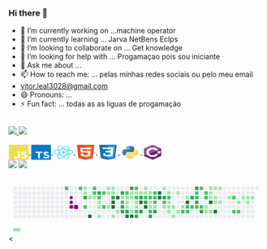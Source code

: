 ### Hi there 👋


- 🔭 I’m currently working on ...machine operator
- 🌱 I’m currently learning ... Jarva NetBens Eclps
- 👯 I’m looking to collaborate on ... Get knowledge
- 🤔 I’m looking for help with ...  Progamaçao pois sou iniciante 
- 💬 Ask me about ...
- 📫 How to reach me: ... pelas minhas redes sociais ou pelo meu email
- vitor.leal3028@gmail.com
- 😄 Pronouns: ...
- ⚡ Fun fact: ... todas as as liguas de progamação 

##

<div>
  <a href="https://github.com/Gabriel21Oliver">
  <img height="180em" src="https://github-readme-stats.vercel.app/api?username=Gabriel21Oliver&show_icons=true&theme=dracula&include_all_commits=true&count_private=true"/> 
  <img height="180em" src="https://github-readme-stats.vercel.app/api/top-langs/?username=Gabriel21Oliver&layout=compact&langs_count=7&theme=github_dark"/>
</div>
  
<div>
  <div style="display: inline_block"><br>
  <img align="center" alt="Gabriel-Js" height="30" width="40" src="https://raw.githubusercontent.com/devicons/devicon/master/icons/javascript/javascript-plain.svg">
  <img align="center" alt="Gabriel-Ts" height="30" width="40" src="https://raw.githubusercontent.com/devicons/devicon/master/icons/typescript/typescript-plain.svg">
  <img align="center" alt="Gabriel-React" height="30" width="40" src="https://raw.githubusercontent.com/devicons/devicon/master/icons/react/react-original.svg">
  <img align="center" alt="Gabriel-HTML" height="30" width="40" src="https://raw.githubusercontent.com/devicons/devicon/master/icons/html5/html5-original.svg">
  <img align="center" alt="Gabriel-CSS" height="30" width="40" src="https://raw.githubusercontent.com/devicons/devicon/master/icons/css3/css3-original.svg">
  <img align="center" alt="Gabriel-Python" height="30" width="40" src="https://raw.githubusercontent.com/devicons/devicon/master/icons/python/python-original.svg">
  <img align="center" alt="Rafa-Csharp" height="30" width="40" src="https://raw.githubusercontent.com/devicons/devicon/master/icons/csharp/csharp-original.svg">
  <!--<img align="right" alt="Gabriel" src="https://cdn.discordapp.com/attachments/795358919417397249/825430589581688872/hi.gif">-->
</div>
  <div> 
  <!-- <a href=" src="https://img.shields.io/badge/YouTube-FF0000?style=for-the-badge&logo=youtube&logoColor=white" target="_blank"></a> -->
  <a href="https://www.instagram.com/martineoliver21/" target="_blank"><img src="https://img.shields.io/badge/-Instagram-%23E4405F?style=for-the-badge&logo=instagram&logoColor=white" target="_blank"></a>
 	<!-- <a href="https://www.twitch.tv/rafaballerinii" target="_blank"><img src="https://img.shields.io/badge/Twitch-9146FF?style=for-the-badge&logo=twitch&logoColor=white" target="_blank"></a> -->
  <!-- <a href="https://discord.gg/pDbY76q8Qf" target="_blank"><img src="https://img.shields.io/badge/Discord-7289DA?style=for-the-badge&logo=discord&logoColor=white" target="_blank"></a> -->
 <!-- <a href = "gabrielapl@live.com"><img src="https://img.shields.io/badge/Microsoft_Outlook-0078D4?style=for-the-badge&logo=microsoft-outlook&logoColor=white" target="_blank"></a>-->
  <a href="https://www.linkedin.com/in/gabriel-oliveira-741715202/" target="_blank"><img src="https://img.shields.io/badge/-LinkedIn-%230077B5?style=for-the-badge&logo=linkedin&logoColor=white" target="_blank"></a> 

<svg viewBox="-16 -32 880 192" width="880" height="192" xmlns="http://www.w3.org/2000/svg"><style>@keyframes c0{.54%{fill:var(--c1)}.56%,to{fill:var(--ce)}}@keyframes c1{66.53%{fill:var(--c2)}66.55%,to{fill:var(--ce)}}@keyframes c2{2.58%{fill:var(--c1)}2.6%,to{fill:var(--ce)}}@keyframes c3{2.76%{fill:var(--c1)}2.78%,to{fill:var(--ce)}}@keyframes c4{3.13%{fill:var(--c1)}3.15%,to{fill:var(--ce)}}@keyframes c5{65.98%{fill:var(--c2)}66%,to{fill:var(--ce)}}@keyframes c6{9.23%{fill:var(--c1)}9.25%,to{fill:var(--ce)}}@keyframes c7{9.42%{fill:var(--c1)}9.44%,to{fill:var(--ce)}}@keyframes c8{77.25%{fill:var(--c3)}77.27%,to{fill:var(--ce)}}@keyframes c9{68.01%{fill:var(--c2)}68.03%,to{fill:var(--ce)}}@keyframes ca{4.24%{fill:var(--c1)}4.26%,to{fill:var(--ce)}}@keyframes cb{95.55%{fill:var(--c4)}95.57%,to{fill:var(--ce)}}@keyframes cc{65.42%{fill:var(--c2)}65.44%,to{fill:var(--ce)}}@keyframes cd{65.24%{fill:var(--c2)}65.26%,to{fill:var(--ce)}}@keyframes ce{4.43%{fill:var(--c1)}4.45%,to{fill:var(--ce)}}@keyframes cf{76.51%{fill:var(--c3)}76.53%,to{fill:var(--ce)}}@keyframes cg{64.87%{fill:var(--c2)}64.89%,to{fill:var(--ce)}}@keyframes ch{4.8%{fill:var(--c1)}4.82%,to{fill:var(--ce)}}@keyframes ci{4.98%{fill:var(--c1)}5%,to{fill:var(--ce)}}@keyframes cj{5.35%{fill:var(--c1)}5.37%,to{fill:var(--ce)}}@keyframes ck{64.5%{fill:var(--c2)}64.52%,to{fill:var(--ce)}}@keyframes cl{68.75%{fill:var(--c2)}68.77%,to{fill:var(--ce)}}@keyframes cm{7.94%{fill:var(--c1)}7.96%,to{fill:var(--ce)}}@keyframes cn{7.38%{fill:var(--c1)}7.4%,to{fill:var(--ce)}}@keyframes co{6.83%{fill:var(--c1)}6.85%,to{fill:var(--ce)}}@keyframes cp{7.75%{fill:var(--c1)}7.77%,to{fill:var(--ce)}}@keyframes cq{7.57%{fill:var(--c1)}7.59%,to{fill:var(--ce)}}@keyframes cr{69.49%{fill:var(--c3)}69.51%,to{fill:var(--ce)}}@keyframes cs{93.34%{fill:var(--c4)}93.36%,to{fill:var(--ce)}}@keyframes ct{93.15%{fill:var(--c4)}93.17%,to{fill:var(--ce)}}@keyframes cu{5.9%{fill:var(--c1)}5.92%,to{fill:var(--ce)}}@keyframes cv{93.71%{fill:var(--c4)}93.73%,to{fill:var(--ce)}}@keyframes cw{6.27%{fill:var(--c1)}6.29%,to{fill:var(--ce)}}@keyframes cx{70.05%{fill:var(--c3)}70.07%,to{fill:var(--ce)}}@keyframes cy{42.5%{fill:var(--c1)}42.52%,to{fill:var(--ce)}}@keyframes cz{42.69%{fill:var(--c2)}42.71%,to{fill:var(--ce)}}@keyframes c10{75.04%{fill:var(--c3)}75.06%,to{fill:var(--ce)}}@keyframes c11{74.85%{fill:var(--c3)}74.87%,to{fill:var(--ce)}}@keyframes c12{43.24%{fill:var(--c2)}43.26%,to{fill:var(--ce)}}@keyframes c13{31.23%{fill:var(--c1)}31.25%,to{fill:var(--ce)}}@keyframes c14{31.41%{fill:var(--c1)}31.43%,to{fill:var(--ce)}}@keyframes c15{32.34%{fill:var(--c1)}32.36%,to{fill:var(--ce)}}@keyframes c16{74.67%{fill:var(--c3)}74.69%,to{fill:var(--ce)}}@keyframes c17{92.23%{fill:var(--c4)}92.25%,to{fill:var(--ce)}}@keyframes c18{70.6%{fill:var(--c3)}70.62%,to{fill:var(--ce)}}@keyframes c19{30.86%{fill:var(--c1)}30.88%,to{fill:var(--ce)}}@keyframes c1a{31.04%{fill:var(--c1)}31.06%,to{fill:var(--ce)}}@keyframes c1b{41.21%{fill:var(--c1)}41.23%,to{fill:var(--ce)}}@keyframes c1c{92.04%{fill:var(--c4)}92.06%,to{fill:var(--ce)}}@keyframes c1d{43.8%{fill:var(--c2)}43.82%,to{fill:var(--ce)}}@keyframes c1e{30.67%{fill:var(--c1)}30.69%,to{fill:var(--ce)}}@keyframes c1f{46.02%{fill:var(--c2)}46.04%,to{fill:var(--ce)}}@keyframes c1g{31.78%{fill:var(--c1)}31.8%,to{fill:var(--ce)}}@keyframes c1h{31.97%{fill:var(--c1)}31.99%,to{fill:var(--ce)}}@keyframes c1i{41.39%{fill:var(--c2)}41.41%,to{fill:var(--ce)}}@keyframes c1j{73.74%{fill:var(--c3)}73.76%,to{fill:var(--ce)}}@keyframes c1k{30.49%{fill:var(--c1)}30.51%,to{fill:var(--ce)}}@keyframes c1l{71.34%{fill:var(--c3)}71.36%,to{fill:var(--ce)}}@keyframes c1m{90.75%{fill:var(--c4)}90.77%,to{fill:var(--ce)}}@keyframes c1n{73.37%{fill:var(--c3)}73.39%,to{fill:var(--ce)}}@keyframes c1o{12.37%{fill:var(--c1)}12.39%,to{fill:var(--ce)}}@keyframes c1p{12.56%{fill:var(--c1)}12.58%,to{fill:var(--ce)}}@keyframes c1q{44.54%{fill:var(--c2)}44.56%,to{fill:var(--ce)}}@keyframes c1r{71.71%{fill:var(--c3)}71.73%,to{fill:var(--ce)}}@keyframes c1s{91.12%{fill:var(--c4)}91.14%,to{fill:var(--ce)}}@keyframes c1t{12.74%{fill:var(--c1)}12.76%,to{fill:var(--ce)}}@keyframes c1u{44.72%{fill:var(--c2)}44.74%,to{fill:var(--ce)}}@keyframes c1v{36.77%{fill:var(--c1)}36.79%,to{fill:var(--ce)}}@keyframes c1w{36.59%{fill:var(--c1)}36.61%,to{fill:var(--ce)}}@keyframes c1x{47.86%{fill:var(--c2)}47.88%,to{fill:var(--ce)}}@keyframes c1y{72.82%{fill:var(--c3)}72.84%,to{fill:var(--ce)}}@keyframes c1z{45.09%{fill:var(--c2)}45.11%,to{fill:var(--ce)}}@keyframes c20{44.91%{fill:var(--c2)}44.93%,to{fill:var(--ce)}}@keyframes c21{36.96%{fill:var(--c2)}36.98%,to{fill:var(--ce)}}@keyframes c22{36.4%{fill:var(--c1)}36.42%,to{fill:var(--ce)}}@keyframes c23{72.45%{fill:var(--c3)}72.47%,to{fill:var(--ce)}}@keyframes c24{89.64%{fill:var(--c4)}89.66%,to{fill:var(--ce)}}@keyframes c25{89.45%{fill:var(--c4)}89.47%,to{fill:var(--ce)}}@keyframes c26{13.48%{fill:var(--c1)}13.5%,to{fill:var(--ce)}}@keyframes c27{81.14%{fill:var(--c3)}81.16%,to{fill:var(--ce)}}@keyframes c28{49.9%{fill:var(--c2)}49.92%,to{fill:var(--ce)}}@keyframes c29{17.55%{fill:var(--c1)}17.57%,to{fill:var(--ce)}}@keyframes c2a{13.85%{fill:var(--c1)}13.87%,to{fill:var(--ce)}}@keyframes c2b{50.27%{fill:var(--c2)}50.29%,to{fill:var(--ce)}}@keyframes c2c{16.07%{fill:var(--c1)}16.09%,to{fill:var(--ce)}}@keyframes c2d{15.89%{fill:var(--c1)}15.91%,to{fill:var(--ce)}}@keyframes c2e{17.18%{fill:var(--c1)}17.2%,to{fill:var(--ce)}}@keyframes c2f{15.7%{fill:var(--c1)}15.72%,to{fill:var(--ce)}}@keyframes c2g{18.29%{fill:var(--c1)}18.31%,to{fill:var(--ce)}}@keyframes c2h{14.22%{fill:var(--c1)}14.24%,to{fill:var(--ce)}}@keyframes c2i{16.81%{fill:var(--c1)}16.83%,to{fill:var(--ce)}}@keyframes c2j{15.33%{fill:var(--c1)}15.35%,to{fill:var(--ce)}}@keyframes c2k{55.07%{fill:var(--c2)}55.09%,to{fill:var(--ce)}}@keyframes c2l{14.78%{fill:var(--c1)}14.8%,to{fill:var(--ce)}}@keyframes c2m{85.2%{fill:var(--c4)}85.22%,to{fill:var(--ce)}}@keyframes c2n{51.38%{fill:var(--c2)}51.4%,to{fill:var(--ce)}}@keyframes c2o{54.89%{fill:var(--c2)}54.91%,to{fill:var(--ce)}}@keyframes c2p{82.25%{fill:var(--c3)}82.27%,to{fill:var(--ce)}}@keyframes c2q{51.56%{fill:var(--c2)}51.58%,to{fill:var(--ce)}}@keyframes c2r{84.28%{fill:var(--c3)}84.3%,to{fill:var(--ce)}}@keyframes c2s{53.41%{fill:var(--c2)}53.43%,to{fill:var(--ce)}}@keyframes c2t{53.59%{fill:var(--c2)}53.61%,to{fill:var(--ce)}}@keyframes c2u{82.61%{fill:var(--c3)}82.63%,to{fill:var(--ce)}}@keyframes c2v{51.75%{fill:var(--c2)}51.77%,to{fill:var(--ce)}}@keyframes c2w{53.04%{fill:var(--c2)}53.06%,to{fill:var(--ce)}}@keyframes c2x{51.93%{fill:var(--c2)}51.95%,to{fill:var(--ce)}}@keyframes c2y{83.17%{fill:var(--c3)}83.19%,to{fill:var(--ce)}}@keyframes c2z{52.67%{fill:var(--c2)}52.69%,to{fill:var(--ce)}}@keyframes c30{52.49%{fill:var(--c2)}52.51%,to{fill:var(--ce)}}@keyframes c31{20.32%{fill:var(--c1)}20.34%,to{fill:var(--ce)}}@keyframes c32{19.77%{fill:var(--c1)}19.79%,to{fill:var(--ce)}}@keyframes c33{22.36%{fill:var(--c1)}22.38%,to{fill:var(--ce)}}@keyframes c34{22.17%{fill:var(--c1)}22.19%,to{fill:var(--ce)}}@keyframes c35{21.99%{fill:var(--c1)}22.01%,to{fill:var(--ce)}}@keyframes c36{86.13%{fill:var(--c4)}86.15%,to{fill:var(--ce)}}@keyframes c37{19.95%{fill:var(--c1)}19.97%,to{fill:var(--ce)}}@keyframes c38{22.54%{fill:var(--c1)}22.56%,to{fill:var(--ce)}}@keyframes c39{21.8%{fill:var(--c1)}21.82%,to{fill:var(--ce)}}@keyframes c3a{21.25%{fill:var(--c1)}21.27%,to{fill:var(--ce)}}@keyframes c3b{86.68%{fill:var(--c4)}86.7%,to{fill:var(--ce)}}@keyframes c3c{22.73%{fill:var(--c1)}22.75%,to{fill:var(--ce)}}@keyframes c3d{21.43%{fill:var(--c1)}21.45%,to{fill:var(--ce)}}@keyframes c3e{23.47%{fill:var(--c1)}23.49%,to{fill:var(--ce)}}@keyframes c3f{58.4%{fill:var(--c2)}58.42%,to{fill:var(--ce)}}@keyframes c3g{57.48%{fill:var(--c2)}57.5%,to{fill:var(--ce)}}@keyframes c3h{24.02%{fill:var(--c1)}24.04%,to{fill:var(--ce)}}@keyframes c3i{57.66%{fill:var(--c2)}57.68%,to{fill:var(--ce)}}@keyframes c3j{25.5%{fill:var(--c1)}25.52%,to{fill:var(--ce)}}@keyframes c3k{24.57%{fill:var(--c1)}24.59%,to{fill:var(--ce)}}@keyframes c3l{24.39%{fill:var(--c1)}24.41%,to{fill:var(--ce)}}@keyframes c3m{24.76%{fill:var(--c1)}24.78%,to{fill:var(--ce)}}@keyframes u0{.54%{transform:scale(0,1)}.56%,2.58%{transform:scale(.02,1)}2.6%,2.76%{transform:scale(.03,1)}2.78%,3.13%{transform:scale(.05,1)}3.15%,4.24%{transform:scale(.06,1)}4.26%,4.43%{transform:scale(.08,1)}4.45%,4.8%{transform:scale(.1,1)}4.82%,4.98%{transform:scale(.11,1)}5%,5.35%{transform:scale(.13,1)}5.37%,5.9%{transform:scale(.15,1)}5.92%,6.27%{transform:scale(.16,1)}6.29%,6.83%{transform:scale(.18,1)}6.85%,7.38%{transform:scale(.19,1)}7.4%,7.57%{transform:scale(.21,1)}7.59%,7.75%{transform:scale(.23,1)}7.77%,7.94%{transform:scale(.24,1)}7.96%,9.23%{transform:scale(.26,1)}9.25%,9.42%{transform:scale(.27,1)}12.37%,9.44%{transform:scale(.29,1)}12.39%,12.56%{transform:scale(.31,1)}12.58%,12.74%{transform:scale(.32,1)}12.76%,13.48%{transform:scale(.34,1)}13.5%,13.85%{transform:scale(.35,1)}13.87%,14.22%{transform:scale(.37,1)}14.24%,14.78%{transform:scale(.39,1)}14.8%,15.33%{transform:scale(.4,1)}15.35%,15.7%{transform:scale(.42,1)}15.72%,15.89%{transform:scale(.44,1)}15.91%,16.07%{transform:scale(.45,1)}16.09%,16.81%{transform:scale(.47,1)}16.83%,17.18%{transform:scale(.48,1)}17.2%,17.55%{transform:scale(.5,1)}17.57%,18.29%{transform:scale(.52,1)}18.31%,19.77%{transform:scale(.53,1)}19.79%,19.95%{transform:scale(.55,1)}19.97%,20.32%{transform:scale(.56,1)}20.34%,21.25%{transform:scale(.58,1)}21.27%,21.43%{transform:scale(.6,1)}21.45%,21.8%{transform:scale(.61,1)}21.82%,21.99%{transform:scale(.63,1)}22.01%,22.17%{transform:scale(.65,1)}22.19%,22.36%{transform:scale(.66,1)}22.38%,22.54%{transform:scale(.68,1)}22.56%,22.73%{transform:scale(.69,1)}22.75%,23.47%{transform:scale(.71,1)}23.49%,24.02%{transform:scale(.73,1)}24.04%,24.39%{transform:scale(.74,1)}24.41%,24.57%{transform:scale(.76,1)}24.59%,24.76%{transform:scale(.77,1)}24.78%,25.5%{transform:scale(.79,1)}25.52%,30.49%{transform:scale(.81,1)}30.51%,30.67%{transform:scale(.82,1)}30.69%,30.86%{transform:scale(.84,1)}30.88%,31.04%{transform:scale(.85,1)}31.06%,31.23%{transform:scale(.87,1)}31.25%,31.41%{transform:scale(.89,1)}31.43%,31.78%{transform:scale(.9,1)}31.8%,31.97%{transform:scale(.92,1)}31.99%,32.34%{transform:scale(.94,1)}32.36%,36.4%{transform:scale(.95,1)}36.42%,36.59%{transform:scale(.97,1)}36.61%,36.77%{transform:scale(.98,1)}36.79%,to{transform:scale(1,1)}}@keyframes u1{36.96%{transform:scale(0,1)}36.98%,to{transform:scale(1,1)}}@keyframes u2{41.21%{transform:scale(0,1)}41.23%,to{transform:scale(1,1)}}@keyframes u3{41.39%{transform:scale(0,1)}41.41%,to{transform:scale(1,1)}}@keyframes u4{42.5%{transform:scale(0,1)}42.52%,to{transform:scale(1,1)}}@keyframes u5{42.69%{transform:scale(0,1)}42.71%,43.24%{transform:scale(.03,1)}43.26%,43.8%{transform:scale(.06,1)}43.82%,44.54%{transform:scale(.09,1)}44.56%,44.72%{transform:scale(.12,1)}44.74%,44.91%{transform:scale(.15,1)}44.93%,45.09%{transform:scale(.18,1)}45.11%,46.02%{transform:scale(.21,1)}46.04%,47.86%{transform:scale(.24,1)}47.88%,49.9%{transform:scale(.27,1)}49.92%,50.27%{transform:scale(.3,1)}50.29%,51.38%{transform:scale(.33,1)}51.4%,51.56%{transform:scale(.36,1)}51.58%,51.75%{transform:scale(.39,1)}51.77%,51.93%{transform:scale(.42,1)}51.95%,52.49%{transform:scale(.45,1)}52.51%,52.67%{transform:scale(.48,1)}52.69%,53.04%{transform:scale(.52,1)}53.06%,53.41%{transform:scale(.55,1)}53.43%,53.59%{transform:scale(.58,1)}53.61%,54.89%{transform:scale(.61,1)}54.91%,55.07%{transform:scale(.64,1)}55.09%,57.48%{transform:scale(.67,1)}57.5%,57.66%{transform:scale(.7,1)}57.68%,58.4%{transform:scale(.73,1)}58.42%,64.5%{transform:scale(.76,1)}64.52%,64.87%{transform:scale(.79,1)}64.89%,65.24%{transform:scale(.82,1)}65.26%,65.42%{transform:scale(.85,1)}65.44%,65.98%{transform:scale(.88,1)}66%,66.53%{transform:scale(.91,1)}66.55%,68.01%{transform:scale(.94,1)}68.03%,68.75%{transform:scale(.97,1)}68.77%,to{transform:scale(1,1)}}@keyframes u6{69.49%{transform:scale(0,1)}69.51%,70.05%{transform:scale(.05,1)}70.07%,70.6%{transform:scale(.11,1)}70.62%,71.34%{transform:scale(.16,1)}71.36%,71.71%{transform:scale(.21,1)}71.73%,72.45%{transform:scale(.26,1)}72.47%,72.82%{transform:scale(.32,1)}72.84%,73.37%{transform:scale(.37,1)}73.39%,73.74%{transform:scale(.42,1)}73.76%,74.67%{transform:scale(.47,1)}74.69%,74.85%{transform:scale(.53,1)}74.87%,75.04%{transform:scale(.58,1)}75.06%,76.51%{transform:scale(.63,1)}76.53%,77.25%{transform:scale(.68,1)}77.27%,81.14%{transform:scale(.74,1)}81.16%,82.25%{transform:scale(.79,1)}82.27%,82.61%{transform:scale(.84,1)}82.63%,83.17%{transform:scale(.89,1)}83.19%,84.28%{transform:scale(.95,1)}84.3%,to{transform:scale(1,1)}}@keyframes u7{85.2%{transform:scale(0,1)}85.22%,86.13%{transform:scale(.08,1)}86.15%,86.68%{transform:scale(.15,1)}86.7%,89.45%{transform:scale(.23,1)}89.47%,89.64%{transform:scale(.31,1)}89.66%,90.75%{transform:scale(.38,1)}90.77%,91.12%{transform:scale(.46,1)}91.14%,92.04%{transform:scale(.54,1)}92.06%,92.23%{transform:scale(.62,1)}92.25%,93.15%{transform:scale(.69,1)}93.17%,93.34%{transform:scale(.77,1)}93.36%,93.71%{transform:scale(.85,1)}93.73%,95.55%{transform:scale(.92,1)}95.57%,to{transform:scale(1,1)}}@keyframes s0{0%,99.82%{transform:translate(0,-16px)}.18%{transform:translate(0,0)}.37%{transform:translate(16px,0)}.55%{transform:translate(16px,16px)}2.59%{transform:translate(192px,16px)}3.14%{transform:translate(192px,64px)}3.51%{transform:translate(224px,64px)}3.7%,67.65%{transform:translate(224px,48px)}4.07%{transform:translate(256px,48px)}4.25%,94.82%{transform:translate(256px,32px)}4.44%,65.06%{transform:translate(272px,32px)}4.62%{transform:translate(272px,48px)}4.81%{transform:translate(288px,48px)}5.36%{transform:translate(288px,96px)}6.1%{transform:translate(352px,96px)}6.28%{transform:translate(352px,80px)}6.65%{transform:translate(320px,80px)}7.39%{transform:translate(320px,16px)}69.69%,7.58%,78.56%{transform:translate(336px,16px)}7.76%{transform:translate(336px,0)}7.95%{transform:translate(320px,0)}8.13%{transform:translate(320px,-16px)}9.06%{transform:translate(240px,-16px)}77.08%,9.43%{transform:translate(240px,16px)}9.61%{transform:translate(256px,16px)}9.98%{transform:translate(256px,-16px)}12.2%{transform:translate(448px,-16px)}12.57%,33.64%{transform:translate(448px,16px)}12.75%,39.74%,47.13%{transform:translate(464px,16px)}12.94%,39.56%{transform:translate(464px,0)}13.68%,38.82%{transform:translate(528px,0)}13.86%,38.63%{transform:translate(528px,16px)}14.6%{transform:translate(592px,16px)}14.79%{transform:translate(592px,32px)}14.97%,50.83%{transform:translate(576px,32px)}15.34%,51.2%,55.27%{transform:translate(576px,64px)}15.9%,17.38%{transform:translate(528px,64px)}16.08%,50.09%{transform:translate(528px,48px)}16.45%{transform:translate(560px,48px)}16.82%{transform:translate(560px,80px)}17.19%{transform:translate(528px,80px)}17.56%{transform:translate(512px,64px)}17.74%{transform:translate(512px,80px)}18.11%{transform:translate(544px,80px)}18.3%{transform:translate(544px,96px)}19.59%{transform:translate(656px,96px)}19.78%,20.52%{transform:translate(656px,80px)}19.96%,20.7%,86.88%{transform:translate(672px,80px)}20.15%,20.89%{transform:translate(672px,64px)}20.33%,52.13%{transform:translate(656px,64px)}21.07%{transform:translate(688px,64px)}21.26%,86.32%{transform:translate(688px,48px)}21.44%{transform:translate(704px,48px)}21.63%{transform:translate(704px,32px)}22%,87.43%{transform:translate(672px,32px)}22.37%{transform:translate(672px,0)}23.11%{transform:translate(736px,0)}23.66%{transform:translate(736px,48px)}24.4%{transform:translate(800px,48px)}24.58%{transform:translate(800px,32px)}24.77%{transform:translate(816px,32px)}24.95%{transform:translate(816px,16px)}25.32%{transform:translate(784px,16px)}25.51%{transform:translate(784px,32px)}25.69%,58.23%{transform:translate(768px,32px)}26.25%{transform:translate(768px,-16px)}30.13%{transform:translate(432px,-16px)}30.5%,90.39%{transform:translate(432px,16px)}30.87%,33.09%,40.48%,46.4%,70.43%{transform:translate(400px,16px)}31.05%,32.9%,46.21%{transform:translate(400px,32px)}31.24%,32.72%,42.33%{transform:translate(384px,32px)}31.42%,42.88%{transform:translate(384px,48px)}31.79%{transform:translate(416px,48px)}31.98%,41.59%{transform:translate(416px,64px)}32.35%,41.96%,92.61%{transform:translate(384px,64px)}33.83%,44.18%{transform:translate(448px,0)}34.94%{transform:translate(544px,0)}35.67%,37.89%{transform:translate(544px,64px)}36.6%{transform:translate(464px,64px)}36.78%{transform:translate(464px,48px)}36.97%,72.09%{transform:translate(480px,48px)}37.15%{transform:translate(480px,64px)}38.45%{transform:translate(544px,16px)}41.22%{transform:translate(400px,80px)}41.4%,73.57%{transform:translate(416px,80px)}42.51%{transform:translate(368px,32px)}42.7%{transform:translate(368px,48px)}43.25%{transform:translate(384px,16px)}43.62%,45.84%{transform:translate(416px,16px)}43.81%{transform:translate(416px,0)}44.55%,71.53%{transform:translate(448px,32px)}44.92%{transform:translate(480px,32px)}45.1%,80.22%{transform:translate(480px,16px)}46.03%{transform:translate(416px,32px)}47.87%,72.64%{transform:translate(464px,80px)}48.06%,73.2%{transform:translate(448px,80px)}48.43%{transform:translate(448px,112px)}49.17%{transform:translate(512px,112px)}49.91%{transform:translate(512px,48px)}50.28%{transform:translate(528px,32px)}52.87%{transform:translate(656px,0)}53.05%{transform:translate(640px,0)}53.23%{transform:translate(640px,16px)}53.42%{transform:translate(624px,16px)}53.6%,82.44%{transform:translate(624px,32px)}53.79%{transform:translate(640px,32px)}54.16%{transform:translate(640px,64px)}54.71%{transform:translate(592px,64px)}54.9%{transform:translate(592px,80px)}55.08%{transform:translate(576px,80px)}57.3%{transform:translate(752px,64px)}57.49%{transform:translate(752px,80px)}57.67%{transform:translate(768px,80px)}58.41%{transform:translate(752px,32px)}58.96%{transform:translate(752px,-16px)}64.14%{transform:translate(304px,-16px)}64.7%{transform:translate(304px,32px)}65.43%{transform:translate(272px,0)}66.54%{transform:translate(176px,0)}66.73%{transform:translate(176px,16px)}67.28%{transform:translate(224px,16px)}67.84%{transform:translate(240px,48px)}68.02%{transform:translate(240px,64px)}68.95%{transform:translate(320px,64px)}69.32%{transform:translate(320px,32px)}69.5%,78.37%{transform:translate(336px,32px)}70.61%{transform:translate(400px,0)}70.98%{transform:translate(432px,0)}71.35%{transform:translate(432px,32px)}71.72%,90.94%{transform:translate(448px,48px)}72.46%{transform:translate(480px,80px)}72.83%{transform:translate(464px,96px)}73.01%{transform:translate(448px,96px)}73.75%{transform:translate(416px,96px)}73.94%{transform:translate(432px,96px)}74.12%{transform:translate(432px,80px)}74.86%{transform:translate(368px,80px)}75.6%{transform:translate(368px,16px)}77.26%{transform:translate(240px,32px)}80.41%{transform:translate(480px,0)}80.78%{transform:translate(512px,0)}81.15%{transform:translate(512px,32px)}82.62%{transform:translate(624px,48px)}82.81%{transform:translate(640px,48px)}83.18%{transform:translate(640px,80px)}83.36%{transform:translate(624px,80px)}84.29%{transform:translate(624px,0)}84.66%{transform:translate(592px,0)}85.21%{transform:translate(592px,48px)}86.69%{transform:translate(688px,80px)}89.46%{transform:translate(496px,32px)}89.65%{transform:translate(496px,16px)}90.76%{transform:translate(432px,48px)}91.13%{transform:translate(448px,64px)}91.68%{transform:translate(400px,64px)}92.05%{transform:translate(400px,96px)}92.24%{transform:translate(384px,96px)}93.16%{transform:translate(336px,64px)}93.35%{transform:translate(336px,48px)}93.53%{transform:translate(352px,48px)}93.72%{transform:translate(352px,32px)}95.56%{transform:translate(256px,96px)}96.12%{transform:translate(208px,96px)}96.67%{transform:translate(208px,48px)}97.41%{transform:translate(144px,48px)}97.78%{transform:translate(144px,16px)}97.97%{transform:translate(128px,16px)}98.15%{transform:translate(128px,0)}98.71%{transform:translate(80px,0)}98.89%{transform:translate(80px,-16px)}}@keyframes s1{0%,99.82%{transform:translate(16px,-16px)}.18%{transform:translate(0,-16px)}.37%{transform:translate(0,0)}.55%{transform:translate(16px,0)}.74%{transform:translate(16px,16px)}2.77%{transform:translate(192px,16px)}3.33%{transform:translate(192px,64px)}3.7%{transform:translate(224px,64px)}3.88%,67.84%{transform:translate(224px,48px)}4.25%{transform:translate(256px,48px)}4.44%,95.01%{transform:translate(256px,32px)}4.62%,65.25%{transform:translate(272px,32px)}4.81%{transform:translate(272px,48px)}4.99%{transform:translate(288px,48px)}5.55%{transform:translate(288px,96px)}6.28%{transform:translate(352px,96px)}6.47%{transform:translate(352px,80px)}6.84%{transform:translate(320px,80px)}7.58%{transform:translate(320px,16px)}69.87%,7.76%,78.74%{transform:translate(336px,16px)}7.95%{transform:translate(336px,0)}8.13%{transform:translate(320px,0)}8.32%{transform:translate(320px,-16px)}9.24%{transform:translate(240px,-16px)}77.26%,9.61%{transform:translate(240px,16px)}9.8%{transform:translate(256px,16px)}10.17%{transform:translate(256px,-16px)}12.38%{transform:translate(448px,-16px)}12.75%,33.83%{transform:translate(448px,16px)}12.94%,39.93%,47.32%{transform:translate(464px,16px)}13.12%,39.74%{transform:translate(464px,0)}13.86%,39%{transform:translate(528px,0)}14.05%,38.82%{transform:translate(528px,16px)}14.79%{transform:translate(592px,16px)}14.97%{transform:translate(592px,32px)}15.16%,51.02%{transform:translate(576px,32px)}15.53%,51.39%,55.45%{transform:translate(576px,64px)}16.08%,17.56%{transform:translate(528px,64px)}16.27%,50.28%{transform:translate(528px,48px)}16.64%{transform:translate(560px,48px)}17.01%{transform:translate(560px,80px)}17.38%{transform:translate(528px,80px)}17.74%{transform:translate(512px,64px)}17.93%{transform:translate(512px,80px)}18.3%{transform:translate(544px,80px)}18.48%{transform:translate(544px,96px)}19.78%{transform:translate(656px,96px)}19.96%,20.7%{transform:translate(656px,80px)}20.15%,20.89%,87.06%{transform:translate(672px,80px)}20.33%,21.07%{transform:translate(672px,64px)}20.52%,52.31%{transform:translate(656px,64px)}21.26%{transform:translate(688px,64px)}21.44%,86.51%{transform:translate(688px,48px)}21.63%{transform:translate(704px,48px)}21.81%{transform:translate(704px,32px)}22.18%,87.62%{transform:translate(672px,32px)}22.55%{transform:translate(672px,0)}23.29%{transform:translate(736px,0)}23.84%{transform:translate(736px,48px)}24.58%{transform:translate(800px,48px)}24.77%{transform:translate(800px,32px)}24.95%{transform:translate(816px,32px)}25.14%{transform:translate(816px,16px)}25.51%{transform:translate(784px,16px)}25.69%{transform:translate(784px,32px)}25.88%,58.41%{transform:translate(768px,32px)}26.43%{transform:translate(768px,-16px)}30.31%{transform:translate(432px,-16px)}30.68%,90.57%{transform:translate(432px,16px)}31.05%,33.27%,40.67%,46.58%,70.61%{transform:translate(400px,16px)}31.24%,33.09%,46.4%{transform:translate(400px,32px)}31.42%,32.9%,42.51%{transform:translate(384px,32px)}31.61%,43.07%{transform:translate(384px,48px)}31.98%{transform:translate(416px,48px)}32.16%,41.77%{transform:translate(416px,64px)}32.53%,42.14%,92.79%{transform:translate(384px,64px)}34.01%,44.36%{transform:translate(448px,0)}35.12%{transform:translate(544px,0)}35.86%,38.08%{transform:translate(544px,64px)}36.78%{transform:translate(464px,64px)}36.97%{transform:translate(464px,48px)}37.15%,72.27%{transform:translate(480px,48px)}37.34%{transform:translate(480px,64px)}38.63%{transform:translate(544px,16px)}41.4%{transform:translate(400px,80px)}41.59%,73.75%{transform:translate(416px,80px)}42.7%{transform:translate(368px,32px)}42.88%{transform:translate(368px,48px)}43.44%{transform:translate(384px,16px)}43.81%,46.03%{transform:translate(416px,16px)}43.99%{transform:translate(416px,0)}44.73%,71.72%{transform:translate(448px,32px)}45.1%{transform:translate(480px,32px)}45.29%,80.41%{transform:translate(480px,16px)}46.21%{transform:translate(416px,32px)}48.06%,72.83%{transform:translate(464px,80px)}48.24%,73.38%{transform:translate(448px,80px)}48.61%{transform:translate(448px,112px)}49.35%{transform:translate(512px,112px)}50.09%{transform:translate(512px,48px)}50.46%{transform:translate(528px,32px)}53.05%{transform:translate(656px,0)}53.23%{transform:translate(640px,0)}53.42%{transform:translate(640px,16px)}53.6%{transform:translate(624px,16px)}53.79%,82.62%{transform:translate(624px,32px)}53.97%{transform:translate(640px,32px)}54.34%{transform:translate(640px,64px)}54.9%{transform:translate(592px,64px)}55.08%{transform:translate(592px,80px)}55.27%{transform:translate(576px,80px)}57.49%{transform:translate(752px,64px)}57.67%{transform:translate(752px,80px)}57.86%{transform:translate(768px,80px)}58.6%{transform:translate(752px,32px)}59.15%{transform:translate(752px,-16px)}64.33%{transform:translate(304px,-16px)}64.88%{transform:translate(304px,32px)}65.62%{transform:translate(272px,0)}66.73%{transform:translate(176px,0)}66.91%{transform:translate(176px,16px)}67.47%{transform:translate(224px,16px)}68.02%{transform:translate(240px,48px)}68.21%{transform:translate(240px,64px)}69.13%{transform:translate(320px,64px)}69.5%{transform:translate(320px,32px)}69.69%,78.56%{transform:translate(336px,32px)}70.79%{transform:translate(400px,0)}71.16%{transform:translate(432px,0)}71.53%{transform:translate(432px,32px)}71.9%,91.13%{transform:translate(448px,48px)}72.64%{transform:translate(480px,80px)}73.01%{transform:translate(464px,96px)}73.2%{transform:translate(448px,96px)}73.94%{transform:translate(416px,96px)}74.12%{transform:translate(432px,96px)}74.31%{transform:translate(432px,80px)}75.05%{transform:translate(368px,80px)}75.79%{transform:translate(368px,16px)}77.45%{transform:translate(240px,32px)}80.59%{transform:translate(480px,0)}80.96%{transform:translate(512px,0)}81.33%{transform:translate(512px,32px)}82.81%{transform:translate(624px,48px)}82.99%{transform:translate(640px,48px)}83.36%{transform:translate(640px,80px)}83.55%{transform:translate(624px,80px)}84.47%{transform:translate(624px,0)}84.84%{transform:translate(592px,0)}85.4%{transform:translate(592px,48px)}86.88%{transform:translate(688px,80px)}89.65%{transform:translate(496px,32px)}89.83%{transform:translate(496px,16px)}90.94%{transform:translate(432px,48px)}91.31%{transform:translate(448px,64px)}91.87%{transform:translate(400px,64px)}92.24%{transform:translate(400px,96px)}92.42%{transform:translate(384px,96px)}93.35%{transform:translate(336px,64px)}93.53%{transform:translate(336px,48px)}93.72%{transform:translate(352px,48px)}93.9%{transform:translate(352px,32px)}95.75%{transform:translate(256px,96px)}96.3%{transform:translate(208px,96px)}96.86%{transform:translate(208px,48px)}97.6%{transform:translate(144px,48px)}97.97%{transform:translate(144px,16px)}98.15%{transform:translate(128px,16px)}98.34%{transform:translate(128px,0)}98.89%{transform:translate(80px,0)}99.08%{transform:translate(80px,-16px)}}@keyframes s2{0%,99.82%{transform:translate(32px,-16px)}.37%{transform:translate(0,-16px)}.55%{transform:translate(0,0)}.74%{transform:translate(16px,0)}.92%{transform:translate(16px,16px)}2.96%{transform:translate(192px,16px)}3.51%{transform:translate(192px,64px)}3.88%{transform:translate(224px,64px)}4.07%,68.02%{transform:translate(224px,48px)}4.44%{transform:translate(256px,48px)}4.62%,95.19%{transform:translate(256px,32px)}4.81%,65.43%{transform:translate(272px,32px)}4.99%{transform:translate(272px,48px)}5.18%{transform:translate(288px,48px)}5.73%{transform:translate(288px,96px)}6.47%{transform:translate(352px,96px)}6.65%{transform:translate(352px,80px)}7.02%{transform:translate(320px,80px)}7.76%{transform:translate(320px,16px)}7.95%,70.06%,78.93%{transform:translate(336px,16px)}8.13%{transform:translate(336px,0)}8.32%{transform:translate(320px,0)}8.5%{transform:translate(320px,-16px)}9.43%{transform:translate(240px,-16px)}77.45%,9.8%{transform:translate(240px,16px)}9.98%{transform:translate(256px,16px)}10.35%{transform:translate(256px,-16px)}12.57%{transform:translate(448px,-16px)}12.94%,34.01%{transform:translate(448px,16px)}13.12%,40.11%,47.5%{transform:translate(464px,16px)}13.31%,39.93%{transform:translate(464px,0)}14.05%,39.19%{transform:translate(528px,0)}14.23%,39%{transform:translate(528px,16px)}14.97%{transform:translate(592px,16px)}15.16%{transform:translate(592px,32px)}15.34%,51.2%{transform:translate(576px,32px)}15.71%,51.57%,55.64%{transform:translate(576px,64px)}16.27%,17.74%{transform:translate(528px,64px)}16.45%,50.46%{transform:translate(528px,48px)}16.82%{transform:translate(560px,48px)}17.19%{transform:translate(560px,80px)}17.56%{transform:translate(528px,80px)}17.93%{transform:translate(512px,64px)}18.11%{transform:translate(512px,80px)}18.48%{transform:translate(544px,80px)}18.67%{transform:translate(544px,96px)}19.96%{transform:translate(656px,96px)}20.15%,20.89%{transform:translate(656px,80px)}20.33%,21.07%,87.25%{transform:translate(672px,80px)}20.52%,21.26%{transform:translate(672px,64px)}20.7%,52.5%{transform:translate(656px,64px)}21.44%{transform:translate(688px,64px)}21.63%,86.69%{transform:translate(688px,48px)}21.81%{transform:translate(704px,48px)}22%{transform:translate(704px,32px)}22.37%,87.8%{transform:translate(672px,32px)}22.74%{transform:translate(672px,0)}23.48%{transform:translate(736px,0)}24.03%{transform:translate(736px,48px)}24.77%{transform:translate(800px,48px)}24.95%{transform:translate(800px,32px)}25.14%{transform:translate(816px,32px)}25.32%{transform:translate(816px,16px)}25.69%{transform:translate(784px,16px)}25.88%{transform:translate(784px,32px)}26.06%,58.6%{transform:translate(768px,32px)}26.62%{transform:translate(768px,-16px)}30.5%{transform:translate(432px,-16px)}30.87%,90.76%{transform:translate(432px,16px)}31.24%,33.46%,40.85%,46.77%,70.79%{transform:translate(400px,16px)}31.42%,33.27%,46.58%{transform:translate(400px,32px)}31.61%,33.09%,42.7%{transform:translate(384px,32px)}31.79%,43.25%{transform:translate(384px,48px)}32.16%{transform:translate(416px,48px)}32.35%,41.96%{transform:translate(416px,64px)}32.72%,42.33%,92.98%{transform:translate(384px,64px)}34.2%,44.55%{transform:translate(448px,0)}35.3%{transform:translate(544px,0)}36.04%,38.26%{transform:translate(544px,64px)}36.97%{transform:translate(464px,64px)}37.15%{transform:translate(464px,48px)}37.34%,72.46%{transform:translate(480px,48px)}37.52%{transform:translate(480px,64px)}38.82%{transform:translate(544px,16px)}41.59%{transform:translate(400px,80px)}41.77%,73.94%{transform:translate(416px,80px)}42.88%{transform:translate(368px,32px)}43.07%{transform:translate(368px,48px)}43.62%{transform:translate(384px,16px)}43.99%,46.21%{transform:translate(416px,16px)}44.18%{transform:translate(416px,0)}44.92%,71.9%{transform:translate(448px,32px)}45.29%{transform:translate(480px,32px)}45.47%,80.59%{transform:translate(480px,16px)}46.4%{transform:translate(416px,32px)}48.24%,73.01%{transform:translate(464px,80px)}48.43%,73.57%{transform:translate(448px,80px)}48.8%{transform:translate(448px,112px)}49.54%{transform:translate(512px,112px)}50.28%{transform:translate(512px,48px)}50.65%{transform:translate(528px,32px)}53.23%{transform:translate(656px,0)}53.42%{transform:translate(640px,0)}53.6%{transform:translate(640px,16px)}53.79%{transform:translate(624px,16px)}53.97%,82.81%{transform:translate(624px,32px)}54.16%{transform:translate(640px,32px)}54.53%{transform:translate(640px,64px)}55.08%{transform:translate(592px,64px)}55.27%{transform:translate(592px,80px)}55.45%{transform:translate(576px,80px)}57.67%{transform:translate(752px,64px)}57.86%{transform:translate(752px,80px)}58.04%{transform:translate(768px,80px)}58.78%{transform:translate(752px,32px)}59.33%{transform:translate(752px,-16px)}64.51%{transform:translate(304px,-16px)}65.06%{transform:translate(304px,32px)}65.8%{transform:translate(272px,0)}66.91%{transform:translate(176px,0)}67.1%{transform:translate(176px,16px)}67.65%{transform:translate(224px,16px)}68.21%{transform:translate(240px,48px)}68.39%{transform:translate(240px,64px)}69.32%{transform:translate(320px,64px)}69.69%{transform:translate(320px,32px)}69.87%,78.74%{transform:translate(336px,32px)}70.98%{transform:translate(400px,0)}71.35%{transform:translate(432px,0)}71.72%{transform:translate(432px,32px)}72.09%,91.31%{transform:translate(448px,48px)}72.83%{transform:translate(480px,80px)}73.2%{transform:translate(464px,96px)}73.38%{transform:translate(448px,96px)}74.12%{transform:translate(416px,96px)}74.31%{transform:translate(432px,96px)}74.49%{transform:translate(432px,80px)}75.23%{transform:translate(368px,80px)}75.97%{transform:translate(368px,16px)}77.63%{transform:translate(240px,32px)}80.78%{transform:translate(480px,0)}81.15%{transform:translate(512px,0)}81.52%{transform:translate(512px,32px)}82.99%{transform:translate(624px,48px)}83.18%{transform:translate(640px,48px)}83.55%{transform:translate(640px,80px)}83.73%{transform:translate(624px,80px)}84.66%{transform:translate(624px,0)}85.03%{transform:translate(592px,0)}85.58%{transform:translate(592px,48px)}87.06%{transform:translate(688px,80px)}89.83%{transform:translate(496px,32px)}90.02%{transform:translate(496px,16px)}91.13%{transform:translate(432px,48px)}91.5%{transform:translate(448px,64px)}92.05%{transform:translate(400px,64px)}92.42%{transform:translate(400px,96px)}92.61%{transform:translate(384px,96px)}93.53%{transform:translate(336px,64px)}93.72%{transform:translate(336px,48px)}93.9%{transform:translate(352px,48px)}94.09%{transform:translate(352px,32px)}95.93%{transform:translate(256px,96px)}96.49%{transform:translate(208px,96px)}97.04%{transform:translate(208px,48px)}97.78%{transform:translate(144px,48px)}98.15%{transform:translate(144px,16px)}98.34%{transform:translate(128px,16px)}98.52%{transform:translate(128px,0)}99.08%{transform:translate(80px,0)}99.26%{transform:translate(80px,-16px)}}@keyframes s3{0%,99.82%{transform:translate(48px,-16px)}.55%{transform:translate(0,-16px)}.74%{transform:translate(0,0)}.92%{transform:translate(16px,0)}1.11%{transform:translate(16px,16px)}3.14%{transform:translate(192px,16px)}3.7%{transform:translate(192px,64px)}4.07%{transform:translate(224px,64px)}4.25%,68.21%{transform:translate(224px,48px)}4.62%{transform:translate(256px,48px)}4.81%,95.38%{transform:translate(256px,32px)}4.99%,65.62%{transform:translate(272px,32px)}5.18%{transform:translate(272px,48px)}5.36%{transform:translate(288px,48px)}5.91%{transform:translate(288px,96px)}6.65%{transform:translate(352px,96px)}6.84%{transform:translate(352px,80px)}7.21%{transform:translate(320px,80px)}7.95%{transform:translate(320px,16px)}70.24%,79.11%,8.13%{transform:translate(336px,16px)}8.32%{transform:translate(336px,0)}8.5%{transform:translate(320px,0)}8.69%{transform:translate(320px,-16px)}9.61%{transform:translate(240px,-16px)}77.63%,9.98%{transform:translate(240px,16px)}10.17%{transform:translate(256px,16px)}10.54%{transform:translate(256px,-16px)}12.75%{transform:translate(448px,-16px)}13.12%,34.2%{transform:translate(448px,16px)}13.31%,40.3%,47.69%{transform:translate(464px,16px)}13.49%,40.11%{transform:translate(464px,0)}14.23%,39.37%{transform:translate(528px,0)}14.42%,39.19%{transform:translate(528px,16px)}15.16%{transform:translate(592px,16px)}15.34%{transform:translate(592px,32px)}15.53%,51.39%{transform:translate(576px,32px)}15.9%,51.76%,55.82%{transform:translate(576px,64px)}16.45%,17.93%{transform:translate(528px,64px)}16.64%,50.65%{transform:translate(528px,48px)}17.01%{transform:translate(560px,48px)}17.38%{transform:translate(560px,80px)}17.74%{transform:translate(528px,80px)}18.11%{transform:translate(512px,64px)}18.3%{transform:translate(512px,80px)}18.67%{transform:translate(544px,80px)}18.85%{transform:translate(544px,96px)}20.15%{transform:translate(656px,96px)}20.33%,21.07%{transform:translate(656px,80px)}20.52%,21.26%,87.43%{transform:translate(672px,80px)}20.7%,21.44%{transform:translate(672px,64px)}20.89%,52.68%{transform:translate(656px,64px)}21.63%{transform:translate(688px,64px)}21.81%,86.88%{transform:translate(688px,48px)}22%{transform:translate(704px,48px)}22.18%{transform:translate(704px,32px)}22.55%,87.99%{transform:translate(672px,32px)}22.92%{transform:translate(672px,0)}23.66%{transform:translate(736px,0)}24.21%{transform:translate(736px,48px)}24.95%{transform:translate(800px,48px)}25.14%{transform:translate(800px,32px)}25.32%{transform:translate(816px,32px)}25.51%{transform:translate(816px,16px)}25.88%{transform:translate(784px,16px)}26.06%{transform:translate(784px,32px)}26.25%,58.78%{transform:translate(768px,32px)}26.8%{transform:translate(768px,-16px)}30.68%{transform:translate(432px,-16px)}31.05%,90.94%{transform:translate(432px,16px)}31.42%,33.64%,41.04%,46.95%,70.98%{transform:translate(400px,16px)}31.61%,33.46%,46.77%{transform:translate(400px,32px)}31.79%,33.27%,42.88%{transform:translate(384px,32px)}31.98%,43.44%{transform:translate(384px,48px)}32.35%{transform:translate(416px,48px)}32.53%,42.14%{transform:translate(416px,64px)}32.9%,42.51%,93.16%{transform:translate(384px,64px)}34.38%,44.73%{transform:translate(448px,0)}35.49%{transform:translate(544px,0)}36.23%,38.45%{transform:translate(544px,64px)}37.15%{transform:translate(464px,64px)}37.34%{transform:translate(464px,48px)}37.52%,72.64%{transform:translate(480px,48px)}37.71%{transform:translate(480px,64px)}39%{transform:translate(544px,16px)}41.77%{transform:translate(400px,80px)}41.96%,74.12%{transform:translate(416px,80px)}43.07%{transform:translate(368px,32px)}43.25%{transform:translate(368px,48px)}43.81%{transform:translate(384px,16px)}44.18%,46.4%{transform:translate(416px,16px)}44.36%{transform:translate(416px,0)}45.1%,72.09%{transform:translate(448px,32px)}45.47%{transform:translate(480px,32px)}45.66%,80.78%{transform:translate(480px,16px)}46.58%{transform:translate(416px,32px)}48.43%,73.2%{transform:translate(464px,80px)}48.61%,73.75%{transform:translate(448px,80px)}48.98%{transform:translate(448px,112px)}49.72%{transform:translate(512px,112px)}50.46%{transform:translate(512px,48px)}50.83%{transform:translate(528px,32px)}53.42%{transform:translate(656px,0)}53.6%{transform:translate(640px,0)}53.79%{transform:translate(640px,16px)}53.97%{transform:translate(624px,16px)}54.16%,82.99%{transform:translate(624px,32px)}54.34%{transform:translate(640px,32px)}54.71%{transform:translate(640px,64px)}55.27%{transform:translate(592px,64px)}55.45%{transform:translate(592px,80px)}55.64%{transform:translate(576px,80px)}57.86%{transform:translate(752px,64px)}58.04%{transform:translate(752px,80px)}58.23%{transform:translate(768px,80px)}58.96%{transform:translate(752px,32px)}59.52%{transform:translate(752px,-16px)}64.7%{transform:translate(304px,-16px)}65.25%{transform:translate(304px,32px)}65.99%{transform:translate(272px,0)}67.1%{transform:translate(176px,0)}67.28%{transform:translate(176px,16px)}67.84%{transform:translate(224px,16px)}68.39%{transform:translate(240px,48px)}68.58%{transform:translate(240px,64px)}69.5%{transform:translate(320px,64px)}69.87%{transform:translate(320px,32px)}70.06%,78.93%{transform:translate(336px,32px)}71.16%{transform:translate(400px,0)}71.53%{transform:translate(432px,0)}71.9%{transform:translate(432px,32px)}72.27%,91.5%{transform:translate(448px,48px)}73.01%{transform:translate(480px,80px)}73.38%{transform:translate(464px,96px)}73.57%{transform:translate(448px,96px)}74.31%{transform:translate(416px,96px)}74.49%{transform:translate(432px,96px)}74.68%{transform:translate(432px,80px)}75.42%{transform:translate(368px,80px)}76.16%{transform:translate(368px,16px)}77.82%{transform:translate(240px,32px)}80.96%{transform:translate(480px,0)}81.33%{transform:translate(512px,0)}81.7%{transform:translate(512px,32px)}83.18%{transform:translate(624px,48px)}83.36%{transform:translate(640px,48px)}83.73%{transform:translate(640px,80px)}83.92%{transform:translate(624px,80px)}84.84%{transform:translate(624px,0)}85.21%{transform:translate(592px,0)}85.77%{transform:translate(592px,48px)}87.25%{transform:translate(688px,80px)}90.02%{transform:translate(496px,32px)}90.2%{transform:translate(496px,16px)}91.31%{transform:translate(432px,48px)}91.68%{transform:translate(448px,64px)}92.24%{transform:translate(400px,64px)}92.61%{transform:translate(400px,96px)}92.79%{transform:translate(384px,96px)}93.72%{transform:translate(336px,64px)}93.9%{transform:translate(336px,48px)}94.09%{transform:translate(352px,48px)}94.27%{transform:translate(352px,32px)}96.12%{transform:translate(256px,96px)}96.67%{transform:translate(208px,96px)}97.23%{transform:translate(208px,48px)}97.97%{transform:translate(144px,48px)}98.34%{transform:translate(144px,16px)}98.52%{transform:translate(128px,16px)}98.71%{transform:translate(128px,0)}99.26%{transform:translate(80px,0)}99.45%{transform:translate(80px,-16px)}}:root{--cb:#1b1f230a;--cs:purple;--ce:#ebedf0;--c0:#ebedf0;--c1:#9be9a8;--c2:#40c463;--c3:#30a14e;--c4:#216e39}@media (prefers-color-scheme:dark){:root{--cb:#1b1f230a;--cs:purple;--ce:#161b22;--c1:#01311f;--c2:#034525;--c3:#0f6d31;--c4:#00c647}}.c{shape-rendering:geometricPrecision;rx:2;ry:2;fill:var(--ce);stroke-width:1px;stroke:var(--cb);animation:none 54100ms linear infinite}.c.c0{fill:var(--c1);animation-name:c0}.c.c1{fill:var(--c2);animation-name:c1}.c.c2,.c.c3,.c.c4{fill:var(--c1);animation-name:c2}.c.c3,.c.c4{animation-name:c3}.c.c4{animation-name:c4}.c.c5{fill:var(--c2);animation-name:c5}.c.c6,.c.c7{fill:var(--c1);animation-name:c6}.c.c7{animation-name:c7}.c.c8{fill:var(--c3);animation-name:c8}.c.c9{fill:var(--c2);animation-name:c9}.c.ca{fill:var(--c1);animation-name:ca}.c.cb{fill:var(--c4);animation-name:cb}.c.cc,.c.cd{fill:var(--c2);animation-name:cc}.c.cd{animation-name:cd}.c.ce{fill:var(--c1);animation-name:ce}.c.cf{fill:var(--c3);animation-name:cf}.c.cg{fill:var(--c2);animation-name:cg}.c.ch,.c.ci,.c.cj{fill:var(--c1);animation-name:ch}.c.ci,.c.cj{animation-name:ci}.c.cj{animation-name:cj}.c.ck,.c.cl{fill:var(--c2);animation-name:ck}.c.cl{animation-name:cl}.c.cm,.c.cn{fill:var(--c1);animation-name:cm}.c.cn{animation-name:cn}.c.co,.c.cp,.c.cq{fill:var(--c1);animation-name:co}.c.cp,.c.cq{animation-name:cp}.c.cq{animation-name:cq}.c.cr{fill:var(--c3);animation-name:cr}.c.cs,.c.ct{fill:var(--c4);animation-name:cs}.c.ct{animation-name:ct}.c.cu{fill:var(--c1);animation-name:cu}.c.cv{fill:var(--c4);animation-name:cv}.c.cw{fill:var(--c1);animation-name:cw}.c.cx{fill:var(--c3);animation-name:cx}.c.cy{fill:var(--c1);animation-name:cy}.c.cz{fill:var(--c2);animation-name:cz}.c.c10,.c.c11{fill:var(--c3);animation-name:c10}.c.c11{animation-name:c11}.c.c12{fill:var(--c2);animation-name:c12}.c.c13,.c.c14,.c.c15{fill:var(--c1);animation-name:c13}.c.c14,.c.c15{animation-name:c14}.c.c15{animation-name:c15}.c.c16{fill:var(--c3);animation-name:c16}.c.c17{fill:var(--c4);animation-name:c17}.c.c18{fill:var(--c3);animation-name:c18}.c.c19,.c.c1a,.c.c1b{fill:var(--c1);animation-name:c19}.c.c1a,.c.c1b{animation-name:c1a}.c.c1b{animation-name:c1b}.c.c1c{fill:var(--c4);animation-name:c1c}.c.c1d{fill:var(--c2);animation-name:c1d}.c.c1e{fill:var(--c1);animation-name:c1e}.c.c1f{fill:var(--c2);animation-name:c1f}.c.c1g,.c.c1h{fill:var(--c1);animation-name:c1g}.c.c1h{animation-name:c1h}.c.c1i{fill:var(--c2);animation-name:c1i}.c.c1j{fill:var(--c3);animation-name:c1j}.c.c1k{fill:var(--c1);animation-name:c1k}.c.c1l{fill:var(--c3);animation-name:c1l}.c.c1m{fill:var(--c4);animation-name:c1m}.c.c1n{fill:var(--c3);animation-name:c1n}.c.c1o,.c.c1p{fill:var(--c1);animation-name:c1o}.c.c1p{animation-name:c1p}.c.c1q{fill:var(--c2);animation-name:c1q}.c.c1r{fill:var(--c3);animation-name:c1r}.c.c1s{fill:var(--c4);animation-name:c1s}.c.c1t{fill:var(--c1);animation-name:c1t}.c.c1u{fill:var(--c2);animation-name:c1u}.c.c1v,.c.c1w{fill:var(--c1);animation-name:c1v}.c.c1w{animation-name:c1w}.c.c1x{fill:var(--c2);animation-name:c1x}.c.c1y{fill:var(--c3);animation-name:c1y}.c.c1z,.c.c20,.c.c21{fill:var(--c2);animation-name:c1z}.c.c20,.c.c21{animation-name:c20}.c.c21{animation-name:c21}.c.c22{fill:var(--c1);animation-name:c22}.c.c23{fill:var(--c3);animation-name:c23}.c.c24,.c.c25{fill:var(--c4);animation-name:c24}.c.c25{animation-name:c25}.c.c26{fill:var(--c1);animation-name:c26}.c.c27{fill:var(--c3);animation-name:c27}.c.c28{fill:var(--c2);animation-name:c28}.c.c29,.c.c2a{fill:var(--c1);animation-name:c29}.c.c2a{animation-name:c2a}.c.c2b{fill:var(--c2);animation-name:c2b}.c.c2c,.c.c2d{fill:var(--c1);animation-name:c2c}.c.c2d{animation-name:c2d}.c.c2e,.c.c2f,.c.c2g{fill:var(--c1);animation-name:c2e}.c.c2f,.c.c2g{animation-name:c2f}.c.c2g{animation-name:c2g}.c.c2h,.c.c2i,.c.c2j{fill:var(--c1);animation-name:c2h}.c.c2i,.c.c2j{animation-name:c2i}.c.c2j{animation-name:c2j}.c.c2k{fill:var(--c2);animation-name:c2k}.c.c2l{fill:var(--c1);animation-name:c2l}.c.c2m{fill:var(--c4);animation-name:c2m}.c.c2n,.c.c2o{fill:var(--c2);animation-name:c2n}.c.c2o{animation-name:c2o}.c.c2p{fill:var(--c3);animation-name:c2p}.c.c2q{fill:var(--c2);animation-name:c2q}.c.c2r{fill:var(--c3);animation-name:c2r}.c.c2s,.c.c2t{fill:var(--c2);animation-name:c2s}.c.c2t{animation-name:c2t}.c.c2u{fill:var(--c3);animation-name:c2u}.c.c2v,.c.c2w,.c.c2x{fill:var(--c2);animation-name:c2v}.c.c2w,.c.c2x{animation-name:c2w}.c.c2x{animation-name:c2x}.c.c2y{fill:var(--c3);animation-name:c2y}.c.c2z,.c.c30{fill:var(--c2);animation-name:c2z}.c.c30{animation-name:c30}.c.c31,.c.c32{fill:var(--c1);animation-name:c31}.c.c32{animation-name:c32}.c.c33,.c.c34,.c.c35{fill:var(--c1);animation-name:c33}.c.c34,.c.c35{animation-name:c34}.c.c35{animation-name:c35}.c.c36{fill:var(--c4);animation-name:c36}.c.c37{fill:var(--c1);animation-name:c37}.c.c38,.c.c39,.c.c3a{fill:var(--c1);animation-name:c38}.c.c39,.c.c3a{animation-name:c39}.c.c3a{animation-name:c3a}.c.c3b{fill:var(--c4);animation-name:c3b}.c.c3c,.c.c3d,.c.c3e{fill:var(--c1);animation-name:c3c}.c.c3d,.c.c3e{animation-name:c3d}.c.c3e{animation-name:c3e}.c.c3f,.c.c3g{fill:var(--c2);animation-name:c3f}.c.c3g{animation-name:c3g}.c.c3h{fill:var(--c1);animation-name:c3h}.c.c3i{fill:var(--c2);animation-name:c3i}.c.c3j{fill:var(--c1);animation-name:c3j}.c.c3k,.c.c3l,.c.c3m{fill:var(--c1);animation-name:c3k}.c.c3l,.c.c3m{animation-name:c3l}.c.c3m{animation-name:c3m}.s,.u{animation:none linear 54100ms infinite}.u,.u.u0{transform-origin:0 0}.u{transform:scale(0,1)}.u.u0{fill:var(--c1);animation-name:u0}.u.u1{fill:var(--c2);animation-name:u1;transform-origin:401.3px 0}.u.u2{fill:var(--c1);animation-name:u2;transform-origin:407.8px 0}.u.u3{fill:var(--c2);animation-name:u3;transform-origin:414.3px 0}.u.u4{fill:var(--c1);animation-name:u4;transform-origin:420.8px 0}.u.u5{fill:var(--c2);animation-name:u5;transform-origin:427.2px 0}.u.u6{fill:var(--c3);animation-name:u6;transform-origin:640.9px 0}.u.u7{fill:var(--c4);animation-name:u7;transform-origin:763.8px 0}.s{shape-rendering:geometricPrecision;fill:var(--cs)}.s.s0{transform:translate(0,-16px);animation-name:s0}.s.s1{transform:translate(16px,-16px);animation-name:s1}.s.s2{transform:translate(32px,-16px);animation-name:s2}.s.s3{transform:translate(48px,-16px);animation-name:s3}</style><rect class="c" x="2" y="2" width="12" height="12"/><rect class="c" x="2" y="18" width="12" height="12"/><rect class="c" x="2" y="34" width="12" height="12"/><rect class="c" x="2" y="50" width="12" height="12"/><rect class="c" x="2" y="66" width="12" height="12"/><rect class="c" x="2" y="82" width="12" height="12"/><rect class="c" x="2" y="98" width="12" height="12"/><rect class="c" x="18" y="2" width="12" height="12"/><rect class="c c0" x="18" y="18" width="12" height="12"/><rect class="c" x="18" y="34" width="12" height="12"/><rect class="c" x="18" y="50" width="12" height="12"/><rect class="c" x="18" y="66" width="12" height="12"/><rect class="c" x="18" y="82" width="12" height="12"/><rect class="c" x="18" y="98" width="12" height="12"/><rect class="c" x="34" y="2" width="12" height="12"/><rect class="c" x="34" y="18" width="12" height="12"/><rect class="c" x="34" y="34" width="12" height="12"/><rect class="c" x="34" y="50" width="12" height="12"/><rect class="c" x="34" y="66" width="12" height="12"/><rect class="c" x="34" y="82" width="12" height="12"/><rect class="c" x="34" y="98" width="12" height="12"/><rect class="c" x="50" y="2" width="12" height="12"/><rect class="c" x="50" y="18" width="12" height="12"/><rect class="c" x="50" y="34" width="12" height="12"/><rect class="c" x="50" y="50" width="12" height="12"/><rect class="c" x="50" y="66" width="12" height="12"/><rect class="c" x="50" y="82" width="12" height="12"/><rect class="c" x="50" y="98" width="12" height="12"/><rect class="c" x="66" y="2" width="12" height="12"/><rect class="c" x="66" y="18" width="12" height="12"/><rect class="c" x="66" y="34" width="12" height="12"/><rect class="c" x="66" y="50" width="12" height="12"/><rect class="c" x="66" y="66" width="12" height="12"/><rect class="c" x="66" y="82" width="12" height="12"/><rect class="c" x="66" y="98" width="12" height="12"/><rect class="c" x="82" y="2" width="12" height="12"/><rect class="c" x="82" y="18" width="12" height="12"/><rect class="c" x="82" y="34" width="12" height="12"/><rect class="c" x="82" y="50" width="12" height="12"/><rect class="c" x="82" y="66" width="12" height="12"/><rect class="c" x="82" y="82" width="12" height="12"/><rect class="c" x="82" y="98" width="12" height="12"/><rect class="c" x="98" y="2" width="12" height="12"/><rect class="c" x="98" y="18" width="12" height="12"/><rect class="c" x="98" y="34" width="12" height="12"/><rect class="c" x="98" y="50" width="12" height="12"/><rect class="c" x="98" y="66" width="12" height="12"/><rect class="c" x="98" y="82" width="12" height="12"/><rect class="c" x="98" y="98" width="12" height="12"/><rect class="c" x="114" y="2" width="12" height="12"/><rect class="c" x="114" y="18" width="12" height="12"/><rect class="c" x="114" y="34" width="12" height="12"/><rect class="c" x="114" y="50" width="12" height="12"/><rect class="c" x="114" y="66" width="12" height="12"/><rect class="c" x="114" y="82" width="12" height="12"/><rect class="c" x="114" y="98" width="12" height="12"/><rect class="c" x="130" y="2" width="12" height="12"/><rect class="c" x="130" y="18" width="12" height="12"/><rect class="c" x="130" y="34" width="12" height="12"/><rect class="c" x="130" y="50" width="12" height="12"/><rect class="c" x="130" y="66" width="12" height="12"/><rect class="c" x="130" y="82" width="12" height="12"/><rect class="c" x="130" y="98" width="12" height="12"/><rect class="c" x="146" y="2" width="12" height="12"/><rect class="c" x="146" y="18" width="12" height="12"/><rect class="c" x="146" y="34" width="12" height="12"/><rect class="c" x="146" y="50" width="12" height="12"/><rect class="c" x="146" y="66" width="12" height="12"/><rect class="c" x="146" y="82" width="12" height="12"/><rect class="c" x="146" y="98" width="12" height="12"/><rect class="c" x="162" y="2" width="12" height="12"/><rect class="c" x="162" y="18" width="12" height="12"/><rect class="c" x="162" y="34" width="12" height="12"/><rect class="c" x="162" y="50" width="12" height="12"/><rect class="c" x="162" y="66" width="12" height="12"/><rect class="c" x="162" y="82" width="12" height="12"/><rect class="c" x="162" y="98" width="12" height="12"/><rect class="c c1" x="178" y="2" width="12" height="12"/><rect class="c" x="178" y="18" width="12" height="12"/><rect class="c" x="178" y="34" width="12" height="12"/><rect class="c" x="178" y="50" width="12" height="12"/><rect class="c" x="178" y="66" width="12" height="12"/><rect class="c" x="178" y="82" width="12" height="12"/><rect class="c" x="178" y="98" width="12" height="12"/><rect class="c" x="194" y="2" width="12" height="12"/><rect class="c c2" x="194" y="18" width="12" height="12"/><rect class="c c3" x="194" y="34" width="12" height="12"/><rect class="c" x="194" y="50" width="12" height="12"/><rect class="c c4" x="194" y="66" width="12" height="12"/><rect class="c" x="194" y="82" width="12" height="12"/><rect class="c" x="194" y="98" width="12" height="12"/><rect class="c" x="210" y="2" width="12" height="12"/><rect class="c" x="210" y="18" width="12" height="12"/><rect class="c" x="210" y="34" width="12" height="12"/><rect class="c" x="210" y="50" width="12" height="12"/><rect class="c" x="210" y="66" width="12" height="12"/><rect class="c" x="210" y="82" width="12" height="12"/><rect class="c" x="210" y="98" width="12" height="12"/><rect class="c c5" x="226" y="2" width="12" height="12"/><rect class="c" x="226" y="18" width="12" height="12"/><rect class="c" x="226" y="34" width="12" height="12"/><rect class="c" x="226" y="50" width="12" height="12"/><rect class="c" x="226" y="66" width="12" height="12"/><rect class="c" x="226" y="82" width="12" height="12"/><rect class="c" x="226" y="98" width="12" height="12"/><rect class="c c6" x="242" y="2" width="12" height="12"/><rect class="c c7" x="242" y="18" width="12" height="12"/><rect class="c c8" x="242" y="34" width="12" height="12"/><rect class="c" x="242" y="50" width="12" height="12"/><rect class="c c9" x="242" y="66" width="12" height="12"/><rect class="c" x="242" y="82" width="12" height="12"/><rect class="c" x="242" y="98" width="12" height="12"/><rect class="c" x="258" y="2" width="12" height="12"/><rect class="c" x="258" y="18" width="12" height="12"/><rect class="c ca" x="258" y="34" width="12" height="12"/><rect class="c" x="258" y="50" width="12" height="12"/><rect class="c" x="258" y="66" width="12" height="12"/><rect class="c" x="258" y="82" width="12" height="12"/><rect class="c cb" x="258" y="98" width="12" height="12"/><rect class="c cc" x="274" y="2" width="12" height="12"/><rect class="c cd" x="274" y="18" width="12" height="12"/><rect class="c ce" x="274" y="34" width="12" height="12"/><rect class="c" x="274" y="50" width="12" height="12"/><rect class="c" x="274" y="66" width="12" height="12"/><rect class="c" x="274" y="82" width="12" height="12"/><rect class="c" x="274" y="98" width="12" height="12"/><rect class="c" x="290" y="2" width="12" height="12"/><rect class="c cf" x="290" y="18" width="12" height="12"/><rect class="c cg" x="290" y="34" width="12" height="12"/><rect class="c ch" x="290" y="50" width="12" height="12"/><rect class="c ci" x="290" y="66" width="12" height="12"/><rect class="c" x="290" y="82" width="12" height="12"/><rect class="c cj" x="290" y="98" width="12" height="12"/><rect class="c" x="306" y="2" width="12" height="12"/><rect class="c ck" x="306" y="18" width="12" height="12"/><rect class="c" x="306" y="34" width="12" height="12"/><rect class="c" x="306" y="50" width="12" height="12"/><rect class="c cl" x="306" y="66" width="12" height="12"/><rect class="c" x="306" y="82" width="12" height="12"/><rect class="c" x="306" y="98" width="12" height="12"/><rect class="c cm" x="322" y="2" width="12" height="12"/><rect class="c cn" x="322" y="18" width="12" height="12"/><rect class="c" x="322" y="34" width="12" height="12"/><rect class="c" x="322" y="50" width="12" height="12"/><rect class="c co" x="322" y="66" width="12" height="12"/><rect class="c" x="322" y="82" width="12" height="12"/><rect class="c" x="322" y="98" width="12" height="12"/><rect class="c cp" x="338" y="2" width="12" height="12"/><rect class="c cq" x="338" y="18" width="12" height="12"/><rect class="c cr" x="338" y="34" width="12" height="12"/><rect class="c cs" x="338" y="50" width="12" height="12"/><rect class="c ct" x="338" y="66" width="12" height="12"/><rect class="c" x="338" y="82" width="12" height="12"/><rect class="c cu" x="338" y="98" width="12" height="12"/><rect class="c" x="354" y="2" width="12" height="12"/><rect class="c" x="354" y="18" width="12" height="12"/><rect class="c cv" x="354" y="34" width="12" height="12"/><rect class="c" x="354" y="50" width="12" height="12"/><rect class="c" x="354" y="66" width="12" height="12"/><rect class="c cw" x="354" y="82" width="12" height="12"/><rect class="c" x="354" y="98" width="12" height="12"/><rect class="c" x="370" y="2" width="12" height="12"/><rect class="c cx" x="370" y="18" width="12" height="12"/><rect class="c cy" x="370" y="34" width="12" height="12"/><rect class="c cz" x="370" y="50" width="12" height="12"/><rect class="c c10" x="370" y="66" width="12" height="12"/><rect class="c c11" x="370" y="82" width="12" height="12"/><rect class="c" x="370" y="98" width="12" height="12"/><rect class="c" x="386" y="2" width="12" height="12"/><rect class="c c12" x="386" y="18" width="12" height="12"/><rect class="c c13" x="386" y="34" width="12" height="12"/><rect class="c c14" x="386" y="50" width="12" height="12"/><rect class="c c15" x="386" y="66" width="12" height="12"/><rect class="c c16" x="386" y="82" width="12" height="12"/><rect class="c c17" x="386" y="98" width="12" height="12"/><rect class="c c18" x="402" y="2" width="12" height="12"/><rect class="c c19" x="402" y="18" width="12" height="12"/><rect class="c c1a" x="402" y="34" width="12" height="12"/><rect class="c" x="402" y="50" width="12" height="12"/><rect class="c" x="402" y="66" width="12" height="12"/><rect class="c c1b" x="402" y="82" width="12" height="12"/><rect class="c c1c" x="402" y="98" width="12" height="12"/><rect class="c c1d" x="418" y="2" width="12" height="12"/><rect class="c c1e" x="418" y="18" width="12" height="12"/><rect class="c c1f" x="418" y="34" width="12" height="12"/><rect class="c c1g" x="418" y="50" width="12" height="12"/><rect class="c c1h" x="418" y="66" width="12" height="12"/><rect class="c c1i" x="418" y="82" width="12" height="12"/><rect class="c c1j" x="418" y="98" width="12" height="12"/><rect class="c" x="434" y="2" width="12" height="12"/><rect class="c c1k" x="434" y="18" width="12" height="12"/><rect class="c c1l" x="434" y="34" width="12" height="12"/><rect class="c c1m" x="434" y="50" width="12" height="12"/><rect class="c" x="434" y="66" width="12" height="12"/><rect class="c c1n" x="434" y="82" width="12" height="12"/><rect class="c" x="434" y="98" width="12" height="12"/><rect class="c c1o" x="450" y="2" width="12" height="12"/><rect class="c c1p" x="450" y="18" width="12" height="12"/><rect class="c c1q" x="450" y="34" width="12" height="12"/><rect class="c c1r" x="450" y="50" width="12" height="12"/><rect class="c c1s" x="450" y="66" width="12" height="12"/><rect class="c" x="450" y="82" width="12" height="12"/><rect class="c" x="450" y="98" width="12" height="12"/><rect class="c" x="466" y="2" width="12" height="12"/><rect class="c c1t" x="466" y="18" width="12" height="12"/><rect class="c c1u" x="466" y="34" width="12" height="12"/><rect class="c c1v" x="466" y="50" width="12" height="12"/><rect class="c c1w" x="466" y="66" width="12" height="12"/><rect class="c c1x" x="466" y="82" width="12" height="12"/><rect class="c c1y" x="466" y="98" width="12" height="12"/><rect class="c" x="482" y="2" width="12" height="12"/><rect class="c c1z" x="482" y="18" width="12" height="12"/><rect class="c c20" x="482" y="34" width="12" height="12"/><rect class="c c21" x="482" y="50" width="12" height="12"/><rect class="c c22" x="482" y="66" width="12" height="12"/><rect class="c c23" x="482" y="82" width="12" height="12"/><rect class="c" x="482" y="98" width="12" height="12"/><rect class="c" x="498" y="2" width="12" height="12"/><rect class="c c24" x="498" y="18" width="12" height="12"/><rect class="c c25" x="498" y="34" width="12" height="12"/><rect class="c" x="498" y="50" width="12" height="12"/><rect class="c" x="498" y="66" width="12" height="12"/><rect class="c" x="498" y="82" width="12" height="12"/><rect class="c" x="498" y="98" width="12" height="12"/><rect class="c c26" x="514" y="2" width="12" height="12"/><rect class="c" x="514" y="18" width="12" height="12"/><rect class="c c27" x="514" y="34" width="12" height="12"/><rect class="c c28" x="514" y="50" width="12" height="12"/><rect class="c c29" x="514" y="66" width="12" height="12"/><rect class="c" x="514" y="82" width="12" height="12"/><rect class="c" x="514" y="98" width="12" height="12"/><rect class="c" x="530" y="2" width="12" height="12"/><rect class="c c2a" x="530" y="18" width="12" height="12"/><rect class="c c2b" x="530" y="34" width="12" height="12"/><rect class="c c2c" x="530" y="50" width="12" height="12"/><rect class="c c2d" x="530" y="66" width="12" height="12"/><rect class="c c2e" x="530" y="82" width="12" height="12"/><rect class="c" x="530" y="98" width="12" height="12"/><rect class="c" x="546" y="2" width="12" height="12"/><rect class="c" x="546" y="18" width="12" height="12"/><rect class="c" x="546" y="34" width="12" height="12"/><rect class="c" x="546" y="50" width="12" height="12"/><rect class="c c2f" x="546" y="66" width="12" height="12"/><rect class="c" x="546" y="82" width="12" height="12"/><rect class="c c2g" x="546" y="98" width="12" height="12"/><rect class="c" x="562" y="2" width="12" height="12"/><rect class="c c2h" x="562" y="18" width="12" height="12"/><rect class="c" x="562" y="34" width="12" height="12"/><rect class="c" x="562" y="50" width="12" height="12"/><rect class="c" x="562" y="66" width="12" height="12"/><rect class="c c2i" x="562" y="82" width="12" height="12"/><rect class="c" x="562" y="98" width="12" height="12"/><rect class="c" x="578" y="2" width="12" height="12"/><rect class="c" x="578" y="18" width="12" height="12"/><rect class="c" x="578" y="34" width="12" height="12"/><rect class="c" x="578" y="50" width="12" height="12"/><rect class="c c2j" x="578" y="66" width="12" height="12"/><rect class="c c2k" x="578" y="82" width="12" height="12"/><rect class="c" x="578" y="98" width="12" height="12"/><rect class="c" x="594" y="2" width="12" height="12"/><rect class="c" x="594" y="18" width="12" height="12"/><rect class="c c2l" x="594" y="34" width="12" height="12"/><rect class="c c2m" x="594" y="50" width="12" height="12"/><rect class="c c2n" x="594" y="66" width="12" height="12"/><rect class="c c2o" x="594" y="82" width="12" height="12"/><rect class="c" x="594" y="98" width="12" height="12"/><rect class="c" x="610" y="2" width="12" height="12"/><rect class="c" x="610" y="18" width="12" height="12"/><rect class="c c2p" x="610" y="34" width="12" height="12"/><rect class="c" x="610" y="50" width="12" height="12"/><rect class="c c2q" x="610" y="66" width="12" height="12"/><rect class="c" x="610" y="82" width="12" height="12"/><rect class="c" x="610" y="98" width="12" height="12"/><rect class="c c2r" x="626" y="2" width="12" height="12"/><rect class="c c2s" x="626" y="18" width="12" height="12"/><rect class="c c2t" x="626" y="34" width="12" height="12"/><rect class="c c2u" x="626" y="50" width="12" height="12"/><rect class="c c2v" x="626" y="66" width="12" height="12"/><rect class="c" x="626" y="82" width="12" height="12"/><rect class="c" x="626" y="98" width="12" height="12"/><rect class="c c2w" x="642" y="2" width="12" height="12"/><rect class="c" x="642" y="18" width="12" height="12"/><rect class="c" x="642" y="34" width="12" height="12"/><rect class="c" x="642" y="50" width="12" height="12"/><rect class="c c2x" x="642" y="66" width="12" height="12"/><rect class="c c2y" x="642" y="82" width="12" height="12"/><rect class="c" x="642" y="98" width="12" height="12"/><rect class="c" x="658" y="2" width="12" height="12"/><rect class="c c2z" x="658" y="18" width="12" height="12"/><rect class="c c30" x="658" y="34" width="12" height="12"/><rect class="c" x="658" y="50" width="12" height="12"/><rect class="c c31" x="658" y="66" width="12" height="12"/><rect class="c c32" x="658" y="82" width="12" height="12"/><rect class="c" x="658" y="98" width="12" height="12"/><rect class="c c33" x="674" y="2" width="12" height="12"/><rect class="c c34" x="674" y="18" width="12" height="12"/><rect class="c c35" x="674" y="34" width="12" height="12"/><rect class="c c36" x="674" y="50" width="12" height="12"/><rect class="c" x="674" y="66" width="12" height="12"/><rect class="c c37" x="674" y="82" width="12" height="12"/><rect class="c" x="674" y="98" width="12" height="12"/><rect class="c c38" x="690" y="2" width="12" height="12"/><rect class="c" x="690" y="18" width="12" height="12"/><rect class="c c39" x="690" y="34" width="12" height="12"/><rect class="c c3a" x="690" y="50" width="12" height="12"/><rect class="c" x="690" y="66" width="12" height="12"/><rect class="c c3b" x="690" y="82" width="12" height="12"/><rect class="c" x="690" y="98" width="12" height="12"/><rect class="c c3c" x="706" y="2" width="12" height="12"/><rect class="c" x="706" y="18" width="12" height="12"/><rect class="c" x="706" y="34" width="12" height="12"/><rect class="c c3d" x="706" y="50" width="12" height="12"/><rect class="c" x="706" y="66" width="12" height="12"/><rect class="c" x="706" y="82" width="12" height="12"/><rect class="c" x="706" y="98" width="12" height="12"/><rect class="c" x="722" y="2" width="12" height="12"/><rect class="c" x="722" y="18" width="12" height="12"/><rect class="c" x="722" y="34" width="12" height="12"/><rect class="c" x="722" y="50" width="12" height="12"/><rect class="c" x="722" y="66" width="12" height="12"/><rect class="c" x="722" y="82" width="12" height="12"/><rect class="c" x="722" y="98" width="12" height="12"/><rect class="c" x="738" y="2" width="12" height="12"/><rect class="c" x="738" y="18" width="12" height="12"/><rect class="c c3e" x="738" y="34" width="12" height="12"/><rect class="c" x="738" y="50" width="12" height="12"/><rect class="c" x="738" y="66" width="12" height="12"/><rect class="c" x="738" y="82" width="12" height="12"/><rect class="c" x="738" y="98" width="12" height="12"/><rect class="c" x="754" y="2" width="12" height="12"/><rect class="c" x="754" y="18" width="12" height="12"/><rect class="c c3f" x="754" y="34" width="12" height="12"/><rect class="c" x="754" y="50" width="12" height="12"/><rect class="c" x="754" y="66" width="12" height="12"/><rect class="c c3g" x="754" y="82" width="12" height="12"/><rect class="c" x="754" y="98" width="12" height="12"/><rect class="c" x="770" y="2" width="12" height="12"/><rect class="c" x="770" y="18" width="12" height="12"/><rect class="c" x="770" y="34" width="12" height="12"/><rect class="c c3h" x="770" y="50" width="12" height="12"/><rect class="c" x="770" y="66" width="12" height="12"/><rect class="c c3i" x="770" y="82" width="12" height="12"/><rect class="c" x="770" y="98" width="12" height="12"/><rect class="c" x="786" y="2" width="12" height="12"/><rect class="c" x="786" y="18" width="12" height="12"/><rect class="c c3j" x="786" y="34" width="12" height="12"/><rect class="c" x="786" y="50" width="12" height="12"/><rect class="c" x="786" y="66" width="12" height="12"/><rect class="c" x="786" y="82" width="12" height="12"/><rect class="c" x="786" y="98" width="12" height="12"/><rect class="c" x="802" y="2" width="12" height="12"/><rect class="c" x="802" y="18" width="12" height="12"/><rect class="c c3k" x="802" y="34" width="12" height="12"/><rect class="c c3l" x="802" y="50" width="12" height="12"/><rect class="c" x="802" y="66" width="12" height="12"/><rect class="c" x="802" y="82" width="12" height="12"/><rect class="c" x="802" y="98" width="12" height="12"/><rect class="c" x="818" y="2" width="12" height="12"/><rect class="c" x="818" y="18" width="12" height="12"/><rect class="c c3m" x="818" y="34" width="12" height="12"/><rect class="c" x="818" y="50" width="12" height="12"/><rect class="c" x="818" y="66" width="12" height="12"/><rect class="c" x="818" y="82" width="12" height="12"/><rect class="c" x="818" y="98" width="12" height="12"/><rect class="c" x="834" y="2" width="12" height="12"/><rect class="u u0" height="12" width="401.9" x="0.0" y="144"/><rect class="u u1" height="12" width="7.1" x="401.3" y="144"/><rect class="u u2" height="12" width="7.1" x="407.8" y="144"/><rect class="u u3" height="12" width="7.1" x="414.3" y="144"/><rect class="u u4" height="12" width="7.1" x="420.8" y="144"/><rect class="u u5" height="12" width="214.2" x="427.2" y="144"/><rect class="u u6" height="12" width="123.6" x="640.9" y="144"/><rect class="u u7" height="12" width="84.8" x="763.8" y="144"/><rect class="s s0" x="0.8" y="0.8" width="14.4" height="14.4" rx="4.5" ry="4.5"/><rect class="s s1" x="1.8" y="1.8" width="12.3" height="12.3" rx="4.1" ry="4.1"/><rect class="s s2" x="2.6" y="2.6" width="10.8" height="10.8" rx="3.6" ry="3.6"/><rect class="s s3" x="3.0" y="3.0" width="9.9" height="9.9" rx="3.3" ry="3.3"/></svg><
